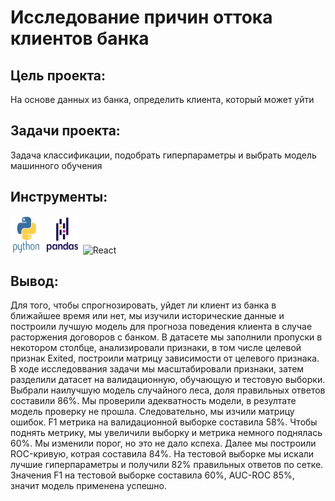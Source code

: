 # Исследование причин оттока клиентов банка
## Цель проекта:
На основе данных из банка, определить клиента, который может уйти
## Задачи проекта:
Задача классификации, подобрать гиперпараметры и выбрать модель машинного обучения
## Инструменты:
<div>
  <img src="https://github.com/devicons/devicon/blob/master/icons/python/python-original-wordmark.svg" title="React" alt="React" width="50" height="60"/>&nbsp;
  <img src="https://github.com/devicons/devicon/blob/master/icons/pandas/pandas-original-wordmark.svg" title="React" alt="React" width="50" height="60"/>&nbsp;
  <img src="https://raw.githubusercontent.com/whitead/skunk/main/tests/skunk.svg" title="React" alt="React" width="50" height="60"/>&nbsp;
</div>

## Вывод:

Для того, чтобы спрогнозировать, уйдет ли клиент из банка в ближайшее время или нет, мы изучили исторические данные и построили лучшую модель для прогноза поведения клиента в случае расторжения договоров с банком. В датасете мы заполнили пропуски в некотором столбце, анализировали признаки, в том числе целевой признак Exited, построили матрицу зависимости от целевого признака. В ходе исследоввания задачи мы масштабировали признаки, затем разделили датасет на валидационную, обучающую и тестовую выборки. Выбрали наилучшую модель случайного леса, доля правильных ответов составили 86%. Мы проверили адекватность модели, в резултате модель проверку не прошла. Следовательно, мы изчили матрицу ошибок. F1 метрика на валидационной выборке составила 58%. Чтобы поднять метрику, мы увеличили выборку и метрика немного поднялась 60%. Мы изменили порог, но это не дало кспеха. Далее мы построили ROC-кривую, котрая составила 84%. На тестовой выборке мы искали лучшие гиперпараметры и получили 82% правильных ответов по сетке. Значения F1 на тестовой выборке составила 60%, AUC-ROC 85%, значит модель применена успешно.
